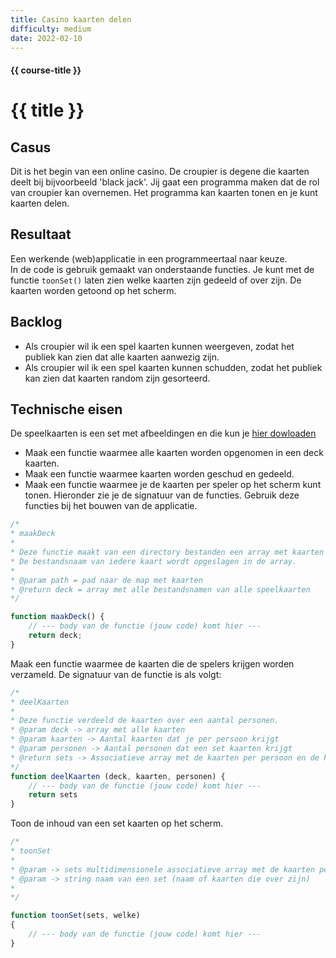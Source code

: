```yaml
---
title: Casino kaarten delen
difficulty: medium
date: 2022-02-10
---
```


#### {{ course-title }}
# {{ title }}


## Casus
Dit is het begin van een online casino. De croupier is degene die kaarten deelt bij bijvoorbeeld 'black jack'. Jij gaat een programma maken dat de rol van croupier kan overnemen. Het programma kan kaarten tonen en je kunt kaarten delen.

## Resultaat
Een werkende (web)applicatie in een programmeertaal naar keuze.  
In de code is gebruik gemaakt van onderstaande functies.
Je kunt met de functie <code>toonSet()</code> laten zien welke kaarten zijn gedeeld of over zijn.
De kaarten worden getoond op het scherm. 


## Backlog
* Als croupier wil ik een spel kaarten kunnen weergeven, zodat het publiek kan zien dat alle kaarten aanwezig zijn.
* Als croupier wil ik een spel kaarten kunnen schudden, zodat het publiek kan zien dat kaarten random zijn gesorteerd.

## Technische eisen
De speelkaarten is een set met afbeeldingen en die kun je [hier dowloaden](https://static.edutorial.nl/php/cards.zip)  
* Maak een functie waarmee alle kaarten worden opgenomen in een deck kaarten.
* Maak een functie waarmee kaarten worden geschud en gedeeld.
* Maak een functie waarmee je de kaarten per speler op het scherm kunt tonen.
Hieronder zie je de signatuur van de functies. Gebruik deze functies bij het bouwen van de applicatie.

```javascript
/*
* maakDeck
* 
* Deze functie maakt van een directory bestanden een array met kaarten
* De bestandsnaam van iedere kaart wordt opgeslagen in de array.
* 
* @param path = pad naar de map met kaarten
* @return deck = array met alle bestandsnamen van alle speelkaarten
*/

```
```javascript
function maakDeck() {
    // --- body van de functie (jouw code) komt hier ---
    return deck;
}
```
Maak een functie waarmee de kaarten die de spelers krijgen worden verzameld.
De signatuur van de functie is als volgt:

```javascript
/*
* deelKaarten
*
* Deze functie verdeeld de kaarten over een aantal personen.
* @param deck -> array met alle kaarten
* @param kaarten -> Aantal kaarten dat je per persoon krijgt
* @param personen -> Aantal personen dat een set kaarten krijgt
* @return sets -> Associatieve array met de kaarten per persoon en de kaarten die over zijn.
*/
function deelKaarten (deck, kaarten, personen) {
    // --- body van de functie (jouw code) komt hier ---
    return sets
}
```

Toon de inhoud van een set kaarten op het scherm.

```javascript
/*
* toonSet
*
* @param -> sets multidimensionele associatieve array met de kaarten per persoon en de kaarten die over zijn. 
* @param -> string naam van een set (naam of kaarten die over zijn)
*
*/

function toonSet(sets, welke)
{
    // --- body van de functie (jouw code) komt hier ---
}
```
